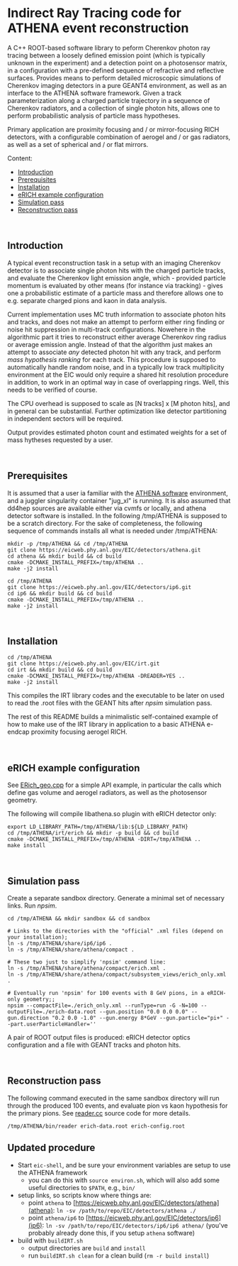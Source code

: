 Indirect Ray Tracing code for ATHENA event reconstruction
=========================================================

  A C++ ROOT-based software library to peform Cherenkov photon ray 
tracing between a loosely defined emission point (which is typically 
unknown in the experiment) and a detection point on a photosensor
matrix, in a configuration with a pre-defined sequence of refractive 
and reflective surfaces. Provides means to perform detailed microscopic 
simulations of Cherenkov imaging detectors in a pure GEANT4 environment, 
as well as an interface to the ATHENA software framework. Given a track 
parameterization along a charged particle trajectory in a sequence of 
Cherenkov radiators, and a collection of single photon hits, allows one 
to perform probabilistic analysis of particle mass hypotheses. 

  Primary application are proximity focusing and / or mirror-focusing RICH 
detectors, with a configurable combination of aerogel and / or gas radiators, 
as well as a set of spherical and / or flat mirrors.  

 Content:

 * [Introduction](#introduction)
 * [Prerequisites](#prerequisites)
 * [Installation](#installation)
 * [eRICH example configuration](#erich-example-configuration)
 * [Simulation pass](#simulation-pass)
 * [Reconstruction pass](#reconstruction-pass)

<br/>

Introduction
------------

  A typical event reconstruction task in a setup with an imaging Cherenkov 
detector is to associate single photon hits with the charged particle tracks, 
and evaluate the Cherenkov light emission angle, which - provided particle 
momentum is evaluated by other means (for instance via tracking) - gives one a probabilistic 
estimate of a particle mass and therefore allows one to e.g. separate charged
pions and kaon in data analysis.

  Current implementation uses MC truth information to associate photon hits and 
tracks, and does not make an attempt to perform either ring finding or noise 
hit suppression in multi-track configurations. Nowehere in the algorithmic
part it tries to reconstruct either average Cherenkov ring radius or average 
emission angle. Instead of that the algorithm just makes an attempt to associate 
*any* detected photon hit with any track, and perform *mass hypothesis ranking* for 
each track. This procedure is supposed to automatically handle random noise, and 
in a typically low track multiplicity environment at the EIC would only require 
a shared hit resolution procedure in addition, to work in an optimal way in case 
of overlapping rings. Well, this needs to be verified of course.

  The CPU overhead is supposed to scale as [N tracks] x [M photon hits], and in 
general can be substantial. Further optimization like detector partitioning in 
independent sectors will be required.

  Output provides estimated photon count and estimated weights for a set of  mass 
hytheses requested by a user.

<br/>

Prerequisites
-------------

  It is assumed that a user ia familiar with the [ATHENA software](https://eic.phy.anl.gov/ip6) 
environment, and a juggler singularity container "jug_xl" is running. It is also assumed 
that dd4hep sources are available either via cvmfs or locally, and athena detector software 
is installed. In the following /tmp/ATHENA is supposed to be a scratch directory. For the sake of 
completeness, the following sequence of commands installs all what is needed under /tmp/ATHENA:

```
mkdir -p /tmp/ATHENA && cd /tmp/ATHENA
git clone https://eicweb.phy.anl.gov/EIC/detectors/athena.git
cd athena && mkdir build && cd build
cmake -DCMAKE_INSTALL_PREFIX=/tmp/ATHENA ..
make -j2 install

cd /tmp/ATHENA
git clone https://eicweb.phy.anl.gov/EIC/detectors/ip6.git
cd ip6 && mkdir build && cd build
cmake -DCMAKE_INSTALL_PREFIX=/tmp/ATHENA ..
make -j2 install
```

<br/>

Installation
------------

```
cd /tmp/ATHENA
git clone https://eicweb.phy.anl.gov/EIC/irt.git
cd irt && mkdir build && cd build
cmake -DCMAKE_INSTALL_PREFIX=/tmp/ATHENA -DREADER=YES ..
make -j2 install
```

  This compiles the IRT library codes and the executable to be later on used to read the .root
files with the GEANT hits after *npsim* simulation pass. 

  The rest of this README builds a minimalistic self-contained example of how to make use of the 
IRT library in application to a basic ATHENA e-endcap proximity focusing aerogel RICH.

<br/>

eRICH example configuration
---------------------------

  See [ERich_geo.cpp](erich/src/ERich_geo.cpp) for a simple API example, in particular the calls
which define gas volume and aerogel radiators, as well as the photosensor geometry.

  The following will compile libathena.so plugin with eRICH detector only:

```
export LD_LIBRARY_PATH=/tmp/ATHENA/lib:${LD_LIBRARY_PATH}
cd /tmp/ATHENA/irt/erich && mkdir -p build && cd build
cmake -DCMAKE_INSTALL_PREFIX=/tmp/ATHENA -DIRT=/tmp/ATHENA ..
make install
```

<br/>

Simulation pass
---------------

  Create a separate sandbox directory. Generate a minimal set of necessary links. Run *npsim*.

```
cd /tmp/ATHENA && mkdir sandbox && cd sandbox

# Links to the directories with the "official" .xml files (depend on your installation);
ln -s /tmp/ATHENA/share/ip6/ip6 .
ln -s /tmp/ATHENA/share/athena/compact .

# These two just to simplify 'npsim' command line:
ln -s /tmp/ATHENA/share/athena/compact/erich.xml .
ln -s /tmp/ATHENA/share/athena/compact/subsystem_views/erich_only.xml .

# Eventually run 'npsim' for 100 events with 8 GeV pions, in a eRICH-only geometry;;
npsim --compactFile=./erich_only.xml --runType=run -G -N=100 --outputFile=./erich-data.root --gun.position "0.0 0.0 0.0" --gun.direction "0.2 0.0 -1.0" --gun.energy 8*GeV --gun.particle="pi+" --part.userParticleHandler=''
```

  A pair of ROOT output files is produced: eRICH detector optics configuration and 
a file with GEANT tracks and photon hits.

<br/>

Reconstruction pass
-------------------

  The following command executed in the same sandbox directory will run through the produced 100 events,
and evaluate pion vs kaon hypothesis for the primary pions. See [reader.cc](reader/reader.cc)
source code for more details.
  
```
/tmp/ATHENA/bin/reader erich-data.root erich-config.root
```


Updated procedure
-----------------
- Start `eic-shell`, and be sure your environment variables are setup to use
  the ATHENA framework
  - you can do this with `source environ.sh`, which will also add some
    useful directories to `$PATH`, e.g., `bin/`
- setup links, so scripts know where things are:
  - point `athena` to [https://eicweb.phy.anl.gov/EIC/detectors/athena](athena):
    `ln -sv /path/to/repo/EIC/detectors/athena ./`
  - point `athena/ip6` to [https://eicweb.phy.anl.gov/EIC/detectors/ip6](ip6):
    `ln -sv /path/to/repo/EIC/detectors/ip6/ip6 athena/`
    (you've probably already done this, if you setup `athena` software)
- build with `buildIRT.sh`
  - output directories are `build` and `install`
  - run `buildIRT.sh clean` for a clean build (`rm -r build install`)
